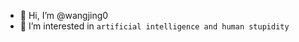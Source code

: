 - 👋 Hi, I’m @wangjing0
- 👀 I’m interested in ```artificial intelligence and human stupidity```
<!-- - 🌱 I’m currently learning ..
- 💞️ I’m looking to collaborate on ...
- 📫 How to reach me ...

wangjing0/wangjing0 is a ✨ special ✨ repository because its `README.md` (this file) appears on your GitHub profile.
You can click the Preview link to take a look at your changes.
--->
